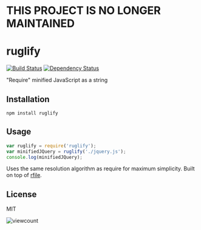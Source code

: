 # THIS PROJECT IS NO LONGER MAINTAINED

# ruglify

[![Build Status](https://secure.travis-ci.org/ForbesLindesay/ruglify.png)](http://travis-ci.org/ForbesLindesay/ruglify)
[![Dependency Status](https://img.shields.io/david/ForbesLindesay/ruglify.svg)](https://david-dm.org/ForbesLindesay/ruglify)

"Require" minified JavaScript as a string

## Installation

```
npm install ruglify
```

## Usage

```javascript
var ruglify = require('ruglify');
var minifiedJQuery = ruglify('./jquery.js');
console.log(minifiedJQuery);
```

Uses the same resolution algorithm as require for maximum simplicity.  Built on top of [rfile](https://github.com/ForbesLindesay/rfile).

## License

  MIT
  
![viewcount](https://viewcount.jepso.com/count/ForbesLindesay/ruglify.png)
